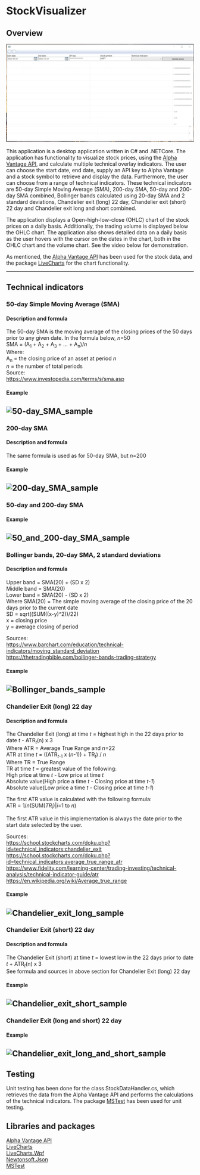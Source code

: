 # StockVisualizer
## Overview
![GIF showing demo of the application](https://github.com/Alex01234/StockVisualizer/blob/main/StockVisualizer_demo.gif?)

This application is a desktop application written in C# and .NETCore. The application has functionality to visualize stock prices, using the [Alpha Vantage API](https://www.alphavantage.co/), and calculate multiple technical overlay indicators. The user can choose the start date, end date, supply an API key to Alpha Vantage and a stock symbol to retrieve and display the data. Furthermore, the user can choose from a range of technical indicators. These technical indicators are 50-day Simple Moving Average (SMA), 200-day SMA, 50-day and 200-day SMA combined, Bollinger bands calculated using 20-day SMA and 2 standard deviations, Chandelier exit (long) 22 day, Chandelier exit (short) 22 day and Chandelier exit long and short combined. 

The application displays a Open-high-low-close (OHLC) chart of the stock prices on a daily basis. Additionally, the trading volume is displayed below the OHLC chart. The application also shows detailed data on a daily basis as the user hovers with the cursor on the dates in the chart, both in the OHLC chart and the volume chart. See the video below for demonstration.

As mentioned, the [Alpha Vantage API](https://www.alphavantage.co/documentation/) has been used for the stock data, and the package [LiveCharts](https://www.nuget.org/packages/LiveCharts) for the chart functionality. 

---
## Technical indicators
### 50-day Simple Moving Average (SMA)
#### Description and formula
The 50-day SMA is the moving average of the closing prices of the 50 days prior to any given date. In the formula below, *n*=50 <br />
SMA = (A<sub>1</sub> + A<sub>2</sub> + A<sub>3</sub> + ... + A<sub>n</sub>)/*n* <br />
Where: <br />
A<sub>n</sub> = the closing price of an asset at period *n* <br />
*n* = the number of total periods <br />
Source: <br />
https://www.investopedia.com/terms/s/sma.asp
#### Example
![50-day_SMA_sample](https://user-images.githubusercontent.com/39235916/209172299-68df743e-5746-4f82-b8af-628e258192c9.PNG)
---

### 200-day SMA
#### Description and formula
The same formula is used as for 50-day SMA, but *n*=200 <br />
#### Example
![200-day_SMA_sample](https://user-images.githubusercontent.com/39235916/209172390-7dbf703b-90c8-4d66-bf06-fb0a88e0f749.PNG)
---

### 50-day and 200-day SMA
#### Example
![50_and_200-day_SMA_sample](https://user-images.githubusercontent.com/39235916/209172465-1c4c699f-dd8e-4df1-8bc1-277e58a6b5a2.PNG)
---

### Bollinger bands, 20-day SMA, 2 standard deviations
#### Description and formula
Upper band = SMA(20) + (SD x 2) <br />
Middle band = SMA(20) <br />
Lower band = SMA(20) - (SD x 2) <br />
Where SMA(20) = The simple moving average of the closing price of the 20 days prior to the current date <br />
SD = sqrt((SUM((x-y)^2))/22) <br />
x = closing price <br />
y = average closing of period <br />

Sources: <br />
https://www.barchart.com/education/technical-indicators/moving_standard_deviation <br />
https://thetradingbible.com/bollinger-bands-trading-strategy <br />
#### Example
![Bollinger_bands_sample](https://user-images.githubusercontent.com/39235916/209172574-db5cfa67-1a43-42a0-a3a2-5b7618b6b8fe.PNG)
---

### Chandelier Exit (long) 22 day
#### Description and formula
The Chandelier Exit (long) at time *t* = highest high in the 22 days prior to date *t* - ATR<sub>*t*</sub>(n) x 3 <br />
Where ATR = Average True Range and *n*=22<br />
ATR at time *t* = ((ATR<sub>*t*-1</sub> x (*n*-1)) + TR<sub>*t*</sub>) / *n* <br />
Where TR = True Range <br />
TR at time *t* = greatest value of the following: <br />
High price at time *t* - Low price at time *t* <br />
Absolute value(High price a time *t* - Closing price at time *t-1*) <br />
Absolute value(Low price a time *t* - Closing price at time *t-1*) <br />

The first ATR value is calculated with the following formula: <br />
ATR = 1/*n*(SUM(*TR*<sub>*i*</sub>)|*i*=1 to *n*) <br />

The first ATR value in this implementation is always the date prior to the start date selected by the user.

Sources: <br />
https://school.stockcharts.com/doku.php?id=technical_indicators:chandelier_exit <br />
https://school.stockcharts.com/doku.php?id=technical_indicators:average_true_range_atr <br />
https://www.fidelity.com/learning-center/trading-investing/technical-analysis/technical-indicator-guide/atr <br />
https://en.wikipedia.org/wiki/Average_true_range <br />
#### Example
![Chandelier_exit_long_sample](https://user-images.githubusercontent.com/39235916/209172632-43a8ab1b-d71f-4e87-8865-ac8070dd5c15.PNG)
---

### Chandelier Exit (short) 22 day
#### Description and formula
The Chandelier Exit (short) at time *t* = lowest low in the 22 days prior to date *t* + ATR<sub>*t*</sub>(n) x 3 <br />
See formula and sources in above section for Chandelier Exit (long) 22 day 
#### Example
![Chandelier_exit_short_sample](https://user-images.githubusercontent.com/39235916/209172670-d1c64233-2140-4241-b40e-0b64ada7a3dc.PNG)
---

### Chandelier Exit (long and short) 22 day
#### Example
![Chandelier_exit_long_and_short_sample](https://user-images.githubusercontent.com/39235916/209172700-27de119c-7d6f-4bc3-9771-84edf7bb8bfe.PNG)
---

## Testing
Unit testing has been done for the class StockDataHandler.cs, which retrieves the data from the Alpha Vantage API and performs the calculations of the technical indicators. The package [MSTest](https://www.nuget.org/packages/MSTest.TestFramework/2.2.10 ) has been used for unit testing. 

## Libraries and packages
[Alpha Vantage API](https://www.alphavantage.co/)  <br />
[LiveCharts](https://www.nuget.org/packages/LiveCharts)  <br />
[LiveCharts.Wpf](https://www.nuget.org/packages/LiveCharts.Wpf)  <br />
[Newtonsoft.Json](https://www.nuget.org/packages/Newtonsoft.Json/)  <br />
[MSTest](https://www.nuget.org/packages/MSTest.TestFramework)  <br />
